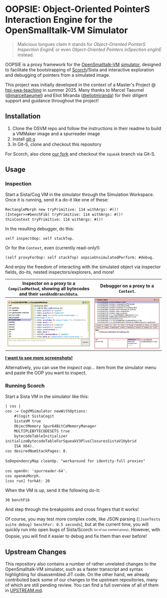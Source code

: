 # OOPSIE: Object-Oriented PointerS Interaction Engine for the OpenSmalltalk-VM Simulator

> Malicious tongues claim it stands for *Object-Oriented PointerS Inspection EnginE* or even *Object-Oriented Pointers inSpection engInE* instead.

OOPSIE is a proxy framework for the [OpenSmalltalk-VM](https://github.com/OpenSmalltalk/opensmalltalk-vm) [simulator](https://dl.acm.org/doi/10.1145/3281287.3281295), designed to facilitate the bootstrapping of [Scorch](https://github.com/clementbera/Scorch)/Sista and interactive exploration and debugging of pointers from a simulated image.

This project was initially developed in the context of a Master's Project @ [hpi-swa-teaching](https://github.com/hpi-swa-teaching) in summer 2025. Many thanks to Marcel Taeumel ([@marceltaeumel](https://github.com/marceltaeumel)) and Eliot Miranda ([@eliotmiranda](https://github.com/eliotmiranda)) for their diligent support and guidance throughout the project!

## Installation

1. Clone the OSVM repo and follow the instructions in their readme to build a VMMaker image and a spurreader image
2. Install [git-s](https://github.com/hpi-swa/git-s)
3. In Git-S, clone and checkout this repository

For Scorch, also clone [our fork](https://github.com/MariusDoe/Scorch) and checkout the `squeak` branch via Git-S.

## Usage

### Inspection

Start a Sista/Cog VM in the simulator through the Simulation Workspace. Once it is running, send it a do-it like one of these:

```smalltalk
RectangleMorph new tryPrimitive: 114 withArgs: #()!
(Integer>>#benchFib) tryPrimitive: 114 withArgs: #()!
thisContext tryPrimitive: 114 withArgs: #()!
```

In the resulting debugger, do this:

```smalltalk
self inspectOop: self stackTop.
```

Or for the `Context`, even (currently read-only!):

```smalltalk
(self proxyForOop: self stackTop) oopsieUnsimulatedPerform: #debug.
```

And enjoy the freedom of interacting with the simulated object via inspector fields, do-its, nested inspectors/explorers, and more!

|Inspector on a proxy to a `CompiledMethod`, showing all bytecodes and their `sendAndBranchData`.|Debugger on a proxy to a `Context`.|
|-|-|
|![Inspector on a proxy to a `CompiledMethod`, showing all bytecodes and their `sendAndBranchData`.](./screenshots/inspector-method-bytecodes.png)|![Debugger on a proxy to a `Context`.](./screenshots/debugger-context-proxy.png)|

**[I want to see more screenshots!](./screenshots/)**

Alternatively, you can use the *inspect oop...* item from the simulator menu and paste the OOP you want to inspect.

### Running Scorch

Start a Sista VM in the simulator like this:

```smalltalk
| cos |
cos := CogVMSimulator newWithOptions:
	#(Cogit SistaCogit
	SistaVM true
	ObjectMemory Spur64BitCoMemoryManager
	MULTIPLEBYTECODESETS true
	bytecodeTableInitializer initializeBytecodeTableForSqueakV3PlusClosuresSistaV1Hybrid
	ISA X64).
cos desiredNumStackPages: 8.

SoDependencyMap cleanUp. "workaround for identity-full proxies"

cos openOn: 'spurreader-64'.
cos openAsMorph.
[cos run] forkAt: 20
```

When the VM is up, send it the following do-it:

```smalltalk
30 benchFib
```

And step through the breakpoints and cross fingers that it works!

Of course, you may test more complex code, like JSON parsing (`[JsonTests suite debug] benchFor: 0.5 seconds`), but at the current time, you will quickly run into open bugs of Sista/Scorch <sub><sup>(or of our context proxy)</sup></sub>. However, with Oopsie, you will find it easier to debug and fix them than ever before!

## Upstream Changes

This repository also contains a number of rather unrelated changes to the OpenSmalltalk-VM simulator, such as a faster transcript and syntax highlighting for disassembled JIT code. On the other hand, we already contributed back some of our changes to the upstream repositories, many of which are still pending review. You can find a full overview of all of them in [UPSTREAM.md](./UPSTREAM.md).
